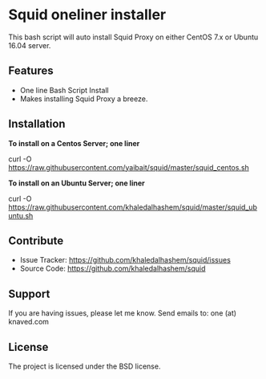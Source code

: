 Squid oneliner installer
========

This bash script will auto install Squid Proxy on either CentOS 7.x or Ubuntu 16.04 server.

Features
--------

- One line Bash Script Install
- Makes installing Squid Proxy a breeze.

Installation
------------

**To install on a Centos Server; one liner**

curl -O https://raw.githubusercontent.com/yaibait/squid/master/squid_centos.sh

**To install on an Ubuntu Server; one liner**

curl -O https://raw.githubusercontent.com/khaledalhashem/squid/master/squid_ubuntu.sh

Contribute
----------

- Issue Tracker: https://github.com/khaledalhashem/squid/issues
- Source Code: https://github.com/khaledalhashem/squid

Support
-------

If you are having issues, please let me know.
Send emails to: one (at) knaved.com

License
-------

The project is licensed under the BSD license.
